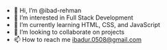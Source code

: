 - 👋 Hi, I’m @ibad-rehman
- 👀 I’m interested in Full Stack Development
- 🌱 I’m currently learning HTML, CSS, and JavaScript
- 💞️ I’m looking to collaborate on projects
- 📫 How to reach me ibadur.0508@gmail.com

<!---
ibad-rehman/ibad-rehman is a ✨ special ✨ repository because its `README.md` (this file) appears on your GitHub profile.
You can click the Preview link to take a look at your changes.
--->
